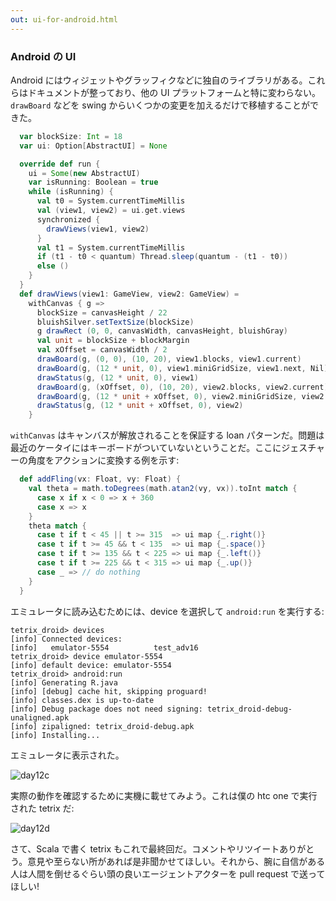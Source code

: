 ```yaml
---
out: ui-for-android.html
---
```


### Android の UI

Android にはウィジェットやグラッフィクなどに独自のライブラリがある。これらはドキュメントが整っており、他の UI プラットフォームと特に変わらない。`drawBoard` などを swing からいくつかの変更を加えるだけで移植することができた。

```scala
  var blockSize: Int = 18
  var ui: Option[AbstractUI] = None

  override def run {
    ui = Some(new AbstractUI)
    var isRunning: Boolean = true
    while (isRunning) {
      val t0 = System.currentTimeMillis
      val (view1, view2) = ui.get.views
      synchronized {
        drawViews(view1, view2)
      }
      val t1 = System.currentTimeMillis
      if (t1 - t0 < quantum) Thread.sleep(quantum - (t1 - t0))
      else ()
    }
  }
  def drawViews(view1: GameView, view2: GameView) =
    withCanvas { g =>
      blockSize = canvasHeight / 22
      bluishSilver.setTextSize(blockSize)
      g drawRect (0, 0, canvasWidth, canvasHeight, bluishGray)
      val unit = blockSize + blockMargin
      val xOffset = canvasWidth / 2
      drawBoard(g, (0, 0), (10, 20), view1.blocks, view1.current)
      drawBoard(g, (12 * unit, 0), view1.miniGridSize, view1.next, Nil)
      drawStatus(g, (12 * unit, 0), view1)
      drawBoard(g, (xOffset, 0), (10, 20), view2.blocks, view2.current)
      drawBoard(g, (12 * unit + xOffset, 0), view2.miniGridSize, view2.next, Nil)
      drawStatus(g, (12 * unit + xOffset, 0), view2)
    }
```

`withCanvas` はキャンバスが解放されることを保証する loan パターンだ。問題は最近のケータイにはキーボードがついていないということだ。ここにジェスチャーの角度をアクションに変換する例を示す:

```scala
  def addFling(vx: Float, vy: Float) {
    val theta = math.toDegrees(math.atan2(vy, vx)).toInt match {
      case x if x < 0 => x + 360
      case x => x
    }
    theta match {
      case t if t < 45 || t >= 315  => ui map {_.right()}
      case t if t >= 45 && t < 135  => ui map {_.space()}
      case t if t >= 135 && t < 225 => ui map {_.left()}
      case t if t >= 225 && t < 315 => ui map {_.up()}
      case _ => // do nothing
    }
  }
```

エミュレータに読み込むためには、device を選択して `android:run` を実行する:

```
tetrix_droid> devices
[info] Connected devices:
[info]   emulator-5554          test_adv16
tetrix_droid> device emulator-5554
[info] default device: emulator-5554
tetrix_droid> android:run
[info] Generating R.java
[info] [debug] cache hit, skipping proguard!
[info] classes.dex is up-to-date
[info] Debug package does not need signing: tetrix_droid-debug-unaligned.apk
[info] zipaligned: tetrix_droid-debug.apk
[info] Installing...
```

エミュレータに表示された。

![day12c](http://eed3si9n.com/images/tetrix-in-scala-day12c.png)

実際の動作を確認するために実機に載せてみよう。これは僕の htc one で実行された tetrix だ:

![day12d](http://eed3si9n.com/images/tetrix-in-scala-day12d.jpg)

さて、Scala で書く tetrix もこれで最終回だ。コメントやリツイートありがとう。意見や至らない所があれば是非聞かせてほしい。それから、腕に自信がある人は人間を倒せるぐらい頭の良いエージェントアクターを pull request で送ってほしい!
